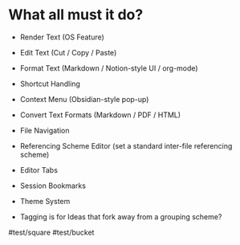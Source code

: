 # What all must it do?

- Render Text (OS Feature)
- Edit Text (Cut / Copy / Paste)
- Format Text (Markdown / Notion-style UI / org-mode)
- Shortcut Handling
- Context Menu (Obsidian-style pop-up)
- Convert Text Formats (Markdown / PDF / HTML)
- File Navigation
- Referencing Scheme Editor (set a standard inter-file referencing scheme)
- Editor Tabs
- Session Bookmarks
- Theme System

- Tagging is for Ideas that fork away from a grouping scheme?

#test/square #test/bucket